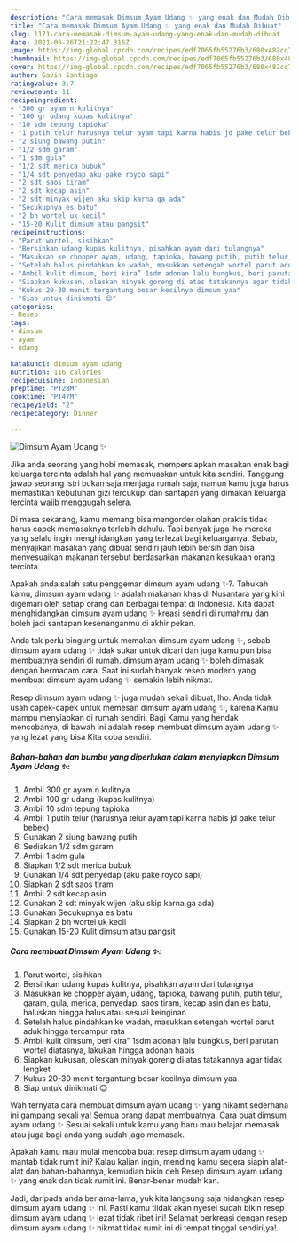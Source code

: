 ```yaml
---
description: "Cara memasak Dimsum Ayam Udang ✨ yang enak dan Mudah Dibuat"
title: "Cara memasak Dimsum Ayam Udang ✨ yang enak dan Mudah Dibuat"
slug: 1171-cara-memasak-dimsum-ayam-udang-yang-enak-dan-mudah-dibuat
date: 2021-06-26T21:22:47.316Z
image: https://img-global.cpcdn.com/recipes/edf7065fb55276b3/680x482cq70/dimsum-ayam-udang-✨-foto-resep-utama.jpg
thumbnail: https://img-global.cpcdn.com/recipes/edf7065fb55276b3/680x482cq70/dimsum-ayam-udang-✨-foto-resep-utama.jpg
cover: https://img-global.cpcdn.com/recipes/edf7065fb55276b3/680x482cq70/dimsum-ayam-udang-✨-foto-resep-utama.jpg
author: Gavin Santiago
ratingvalue: 3.7
reviewcount: 11
recipeingredient:
- "300 gr ayam n kulitnya"
- "100 gr udang kupas kulitnya"
- "10 sdm tepung tapioka"
- "1 putih telur harusnya telur ayam tapi karna habis jd pake telur bebek"
- "2 siung bawang putih"
- "1/2 sdm garam"
- "1 sdm gula"
- "1/2 sdt merica bubuk"
- "1/4 sdt penyedap aku pake royco sapi"
- "2 sdt saos tiram"
- "2 sdt kecap asin"
- "2 sdt minyak wijen aku skip karna ga ada"
- "Secukupnya es batu"
- "2 bh wortel uk kecil"
- "15-20 Kulit dimsum atau pangsit"
recipeinstructions:
- "Parut wortel, sisihkan"
- "Bersihkan udang kupas kulitnya, pisahkan ayam dari tulangnya"
- "Masukkan ke chopper ayam, udang, tapioka, bawang putih, putih telur, garam, gula, merica, penyedap, saos tiram, kecap asin dan es batu, haluskan hingga halus atau sesuai keinginan"
- "Setelah halus pindahkan ke wadah, masukkan setengah wortel parut aduk hingga tercampur rata"
- "Ambil kulit dimsum, beri kira” 1sdm adonan lalu bungkus, beri parutan wortel diatasnya, lakukan hingga adonan habis"
- "Siapkan kukusan, oleskan minyak goreng di atas tatakannya agar tidak lengket"
- "Kukus 20-30 menit tergantung besar kecilnya dimsum yaa"
- "Siap untuk dinikmati 😊"
categories:
- Resep
tags:
- dimsum
- ayam
- udang

katakunci: dimsum ayam udang 
nutrition: 116 calories
recipecuisine: Indonesian
preptime: "PT28M"
cooktime: "PT47M"
recipeyield: "2"
recipecategory: Dinner

---
```



![Dimsum Ayam Udang ✨](https://img-global.cpcdn.com/recipes/edf7065fb55276b3/680x482cq70/dimsum-ayam-udang-✨-foto-resep-utama.jpg)

Jika anda seorang yang hobi memasak, mempersiapkan masakan enak bagi keluarga tercinta adalah hal yang memuaskan untuk kita sendiri. Tanggung jawab seorang istri bukan saja menjaga rumah saja, namun kamu juga harus memastikan kebutuhan gizi tercukupi dan santapan yang dimakan keluarga tercinta wajib menggugah selera.

Di masa  sekarang, kamu memang bisa mengorder olahan praktis tidak harus capek memasaknya terlebih dahulu. Tapi banyak juga lho mereka yang selalu ingin menghidangkan yang terlezat bagi keluarganya. Sebab, menyajikan masakan yang dibuat sendiri jauh lebih bersih dan bisa menyesuaikan makanan tersebut berdasarkan makanan kesukaan orang tercinta. 



Apakah anda salah satu penggemar dimsum ayam udang ✨?. Tahukah kamu, dimsum ayam udang ✨ adalah makanan khas di Nusantara yang kini digemari oleh setiap orang dari berbagai tempat di Indonesia. Kita dapat menghidangkan dimsum ayam udang ✨ kreasi sendiri di rumahmu dan boleh jadi santapan kesenanganmu di akhir pekan.

Anda tak perlu bingung untuk memakan dimsum ayam udang ✨, sebab dimsum ayam udang ✨ tidak sukar untuk dicari dan juga kamu pun bisa membuatnya sendiri di rumah. dimsum ayam udang ✨ boleh dimasak dengan bermacam cara. Saat ini sudah banyak resep modern yang membuat dimsum ayam udang ✨ semakin lebih nikmat.

Resep dimsum ayam udang ✨ juga mudah sekali dibuat, lho. Anda tidak usah capek-capek untuk memesan dimsum ayam udang ✨, karena Kamu mampu menyiapkan di rumah sendiri. Bagi Kamu yang hendak mencobanya, di bawah ini adalah resep membuat dimsum ayam udang ✨ yang lezat yang bisa Kita coba sendiri.

<!--inarticleads1-->

##### Bahan-bahan dan bumbu yang diperlukan dalam menyiapkan Dimsum Ayam Udang ✨:

1. Ambil 300 gr ayam n kulitnya
1. Ambil 100 gr udang (kupas kulitnya)
1. Ambil 10 sdm tepung tapioka
1. Ambil 1 putih telur (harusnya telur ayam tapi karna habis jd pake telur bebek)
1. Gunakan 2 siung bawang putih
1. Sediakan 1/2 sdm garam
1. Ambil 1 sdm gula
1. Siapkan 1/2 sdt merica bubuk
1. Gunakan 1/4 sdt penyedap (aku pake royco sapi)
1. Siapkan 2 sdt saos tiram
1. Ambil 2 sdt kecap asin
1. Gunakan 2 sdt minyak wijen (aku skip karna ga ada)
1. Gunakan Secukupnya es batu
1. Siapkan 2 bh wortel uk kecil
1. Gunakan 15-20 Kulit dimsum atau pangsit




<!--inarticleads2-->

##### Cara membuat Dimsum Ayam Udang ✨:

1. Parut wortel, sisihkan
1. Bersihkan udang kupas kulitnya, pisahkan ayam dari tulangnya
1. Masukkan ke chopper ayam, udang, tapioka, bawang putih, putih telur, garam, gula, merica, penyedap, saos tiram, kecap asin dan es batu, haluskan hingga halus atau sesuai keinginan
1. Setelah halus pindahkan ke wadah, masukkan setengah wortel parut aduk hingga tercampur rata
1. Ambil kulit dimsum, beri kira” 1sdm adonan lalu bungkus, beri parutan wortel diatasnya, lakukan hingga adonan habis
1. Siapkan kukusan, oleskan minyak goreng di atas tatakannya agar tidak lengket
1. Kukus 20-30 menit tergantung besar kecilnya dimsum yaa
1. Siap untuk dinikmati 😊




Wah ternyata cara membuat dimsum ayam udang ✨ yang nikamt sederhana ini gampang sekali ya! Semua orang dapat membuatnya. Cara buat dimsum ayam udang ✨ Sesuai sekali untuk kamu yang baru mau belajar memasak atau juga bagi anda yang sudah jago memasak.

Apakah kamu mau mulai mencoba buat resep dimsum ayam udang ✨ mantab tidak rumit ini? Kalau kalian ingin, mending kamu segera siapin alat-alat dan bahan-bahannya, kemudian bikin deh Resep dimsum ayam udang ✨ yang enak dan tidak rumit ini. Benar-benar mudah kan. 

Jadi, daripada anda berlama-lama, yuk kita langsung saja hidangkan resep dimsum ayam udang ✨ ini. Pasti kamu tiidak akan nyesel sudah bikin resep dimsum ayam udang ✨ lezat tidak ribet ini! Selamat berkreasi dengan resep dimsum ayam udang ✨ nikmat tidak rumit ini di tempat tinggal sendiri,ya!.

